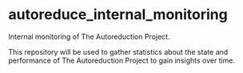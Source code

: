 # autoreduce_internal_monitoring
Internal monitoring of The Autoreduction Project.

This repository will be used to gather statistics about the state and performance of The Autoreduction Project to gain insights over time. 
